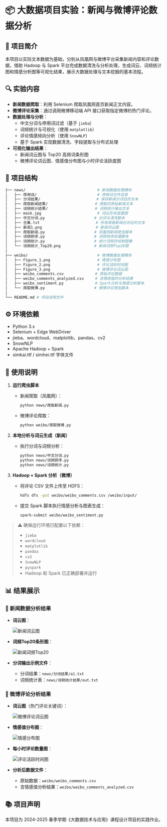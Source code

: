# 📦 大数据项目实验：新闻与微博评论数据分析

## 📌 项目简介

本项目以实际文本数据为基础，分别从凤凰网与微博平台采集新闻内容和评论数据，借助 Hadoop 与 Spark 平台完成数据清洗与分析处理，生成词云、词频统计图和情感分析图等可视化结果，展示大数据处理与文本挖掘的基本流程。

## 🔍 实验内容

- **新闻数据爬取**：利用 Selenium 爬取凤凰网首页新闻正文内容。
- **微博评论采集**：通过调用微博移动端 API 接口获取指定微博的热门评论。
- **数据处理与分析**：
  - 中文分词与停用词过滤（基于 `jieba`）
  - 词频统计与可视化（使用 `matplotlib`）
  - 评论情感倾向分析（使用 `SnowNLP`）
  - 基于 Spark 实现数据清洗、字段提取与分布式处理
- **可视化输出结果**：
  - 新闻词云图与 Top20 高频词条形图
  - 微博评论词云图、情感值分布图与小时评论活跃度图


##  📁 项目结构
```bash
├── news/                                # 新闻数据处理模块
│   ├── 停用词/                           # 停用词文件目录
│   ├── 分词结果/                         # 保存新闻分词后的文本
│   ├── 爬取新闻结果/                     # 爬取的原始新闻文本
│   ├── 词频统计结果/                     # 词频统计输出文本
│   ├── mask.jpg                         # 词云形状遮罩图
│   ├── 中文分词.py                      # 分词与清洗脚本
│   ├── 合集.txt                         # 所有爬取新闻合并后的文本
│   ├── 新闻1.png                        # 新闻词云图
│   ├── 爬取新闻.py                      # 凤凰网新闻爬虫脚本
│   ├── 词频排序.py                      # 词频排序处理脚本
│   ├── 词频统计.py                      # 统计词频并绘制图像
│   └── 词频统计_Top20.png               # 新闻词频Top20图
│
├── weibo/                               # 微博数据处理模块
│   ├── Figure_1.png                     # 情感分布图
│   ├── Figure_2.png                     # 评论活跃时间图
│   ├── Figure_3.png                     # 微博评论词云图
│   ├── weibo_comments.csv              # 原始评论数据
│   ├── weibo_comments_analyzed.csv     # 含情感值的分析结果
│   ├── weibo_sentiment.py              # Spark分析与情感分析脚本
│   └── 爬取微博.py                      # 微博评论爬虫脚本
│
└── README.md # 项目说明文件
```
## ⚙️ 环境依赖

- Python 3.x
- Selenium + Edge WebDriver
- jieba、wordcloud、matplotlib、pandas、cv2
- SnowNLP
- Apache Hadoop + Spark
- simkai.ttf / simhei.ttf 字体文件

## 🚀 使用说明

1. **运行爬虫脚本**

   - 新闻爬取（凤凰网）：
     ```bash
     python news/爬取新闻.py
     ```

   - 微博评论爬取：
     ```bash
     python weibo/爬取微博.py
     ```

2. **本地分析与词云生成（新闻）**

   - 执行分词与词频分析：
     ```bash
     python news/中文分词.py
     python news/词频排序.py
     python news/词频统计.py
     ```

3. **Hadoop + Spark 分析（微博）**

   - 将评论 CSV 文件上传至 HDFS：
     ```bash
     hdfs dfs -put weibo/weibo_comments.csv /weibo/input/
     ```

   - 提交 Spark 脚本执行情感分析与图表生成：
     ```bash
     spark-submit weibo/weibo_sentiment.py
     ```

> ⚠️ 确保运行环境已配置以下依赖：
> - `jieba`
> - `wordcloud`
> - `matplotlib`
> - `pandas`
> - `cv2`
> - `SnowNLP`
> - `pyspark`
> - Hadoop 和 Spark 已正确部署并运行



## 📊 结果展示

### 📰 新闻数据分析结果

- **词云图**：
  
  ![新闻词云图](news/新闻1.png)

- **词频Top20条形图**：
  
  ![新闻词频Top20](news/词频统计_Top20.png)

- **分词输出示例文件**：
  - 分词结果：`news/分词结果/a1.txt`
  - 词频统计表：`news/词频统计结果/out.txt`


### 💬 微博评论分析结果

- **词云图**（热门评论关键词）：

  ![微博评论词云图](weibo/Figure_1.png)

- **情感值分布图**：

  ![情感分布图](weibo/Figure_2.png)

- **每小时评论数量图**：

  ![评论活跃时间图](weibo/Figure_3.png)

- **分析后数据文件**：
  - 原始数据：`weibo/weibo_comments.csv`
  - 含情感值分析结果：`weibo/weibo_comments_analyzed.csv`


## 📚 项目声明

本项目为 2024-2025 春季学期《大数据技术与应用》课程设计项目的实践作业。
